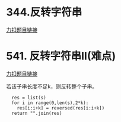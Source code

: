 # 344.反转字符串

[力扣题目链接](https://leetcode.cn/problems/reverse-string/)

# 541. 反转字符串II(难点)

[力扣题目链接](https://leetcode.cn/problems/reverse-string-ii/)

若该子串长度不足k，则反转整个子串。
```
  res = list(s)
  for i in range(0,len(s),2*k):
    res[i:i+k] = reversed(res[i:i+k])
  return "".join(res)
```
